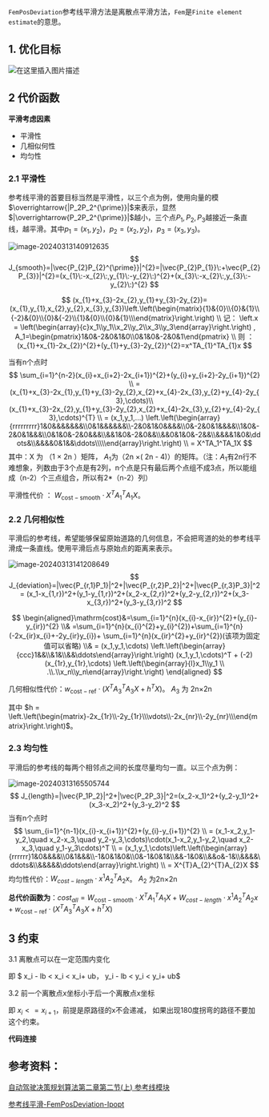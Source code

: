 `FemPosDeviation`参考线平滑方法是离散点平滑方法，`Fem`是`Finite element estimate`的意思。

## 1. 优化目标

![在这里插入图片描述](https://img-blog.csdnimg.cn/5a83fe13b9c44ab6aa1a6cea962fbbb4.png#pic_center)

## 2 代价函数

**平滑考虑因素**

- 平滑性
- 几相似何性
- 均匀性

### 2.1 平滑性

参考线平滑的首要目标当然是平滑性，以三个点为例，使用向量的模$\overrightarrow{|P_2P_2^{\prime}}|$来表示，显然$|\overrightarrow{P_2P_2^{\prime}}|$越小，三个点$P_1,P_2,P_3$越接近一条直线，越平滑。其中$p_1= (x_1, y_2)，p_2 = (x_2, y_2)，p_3 = (x_3, y_3)$。

![image-20240313140912635](https://image-1314148267.cos.ap-nanjing.myqcloud.com/typora-img/image-20240313140912635.png)
$$
J_{smooth}=|\vec{P_{2}P_{2}^{\prime}}|^{2}=|\vec{P_{2}P_{1}}\:+\vec{P_{2}P_{3}}|^{2}=(x_{1}\:-x_{2}\:,y_{1}\:-y_{2}\:)^{2}+(x_{3}\:-x_{2}\:,y_{3}\:-y_{2}\:)^{2}
$$

$$
(x_{1}+x_{3}-2x_{2},y_{1}+y_{3}-2y_{2})=(x_{1},y_{1},x_{2},y_{2},x_{3},y_{3})\left.\left(\begin{matrix}{1}&{0}\\{0}&{1}\\{-2}&{0}\\{0}&{-2}\\{1}&{0}\\{0}&{1}\\\end{matrix}\right.\right) \\
记： \left.x = \left(\begin{array}{c}x_1\\y_1\\x_2\\y_2\\x_3\\y_3\end{array}\right.\right) , A_1=\begin{pmatrix}1&0&-2&0&1&0\\0&1&0&-2&0&1\end{pmatrix} \\
则 ： (x_{1}+x_{1}-2x_{2})^{2}+(y_{1}+y_{3}-2y_{2})^{2}=x^TA_{1}^TA_{1}x
$$

当有n个点时 
$$
\sum_{i=1}^{n-2}(x_{i}+x_{i+2}-2x_{i+1})^{2}+(y_{i}+y_{i+2}-2y_{i+1})^{2} \\
=(x_{1}+x_{3}-2x_{1},y_{1}+y_{3}-2y_{2},x_{2}+x_{4}-2x_{3},y_{2}+y_{4}-2y_{3},\cdots)\\(x_{1}+x_{3}-2x_{2},y_{1}+y_{3}-2y_{2},x_{2}+x_{4}-2x_{3},y_{2}+y_{4}-2y_{3},\cdots)^{T} \\
= (x_1,y_1,...) \left.\left(\begin{array}{rrrrrrrrr}1&0&&&&&&&\\0&1&&&&&&\\-2&0&1&0&&&&\\0&-2&0&1&&&&\\1&0&-2&0&1&&&\\0&1&0&-2&0&&&\\&&1&0&-2&0&&\\&&0&1&0&-2&&\\&&&&1&0&\ddots&\\&&&&0&1&&\ddots\\\\\end{array}\right.\right) \\ 
= X^TA_1^TA_1X
$$
其中：X 为 （1 × 2n ）矩阵， $A_1$为（2n ×( 2n - 4)）的矩阵。（注：$A_1$有2n行不难想象，列数由于3个点是有2列，n个点是只有最后两个点组不成3点，所以能组成（n-2）个三点组合，所以有2*（n-2）列）

平滑性代价 ： $W_{\mathrm{cost-smooth}}\cdot X^TA_1^TA_1X$。

### 2.2 几何相似性

平滑后的参考线，希望能够保留原始道路的几何信息，不会把弯道的处的参考线平滑成一条直线。使用平滑后点与原始点的距离来表示。

![image-20240313141208649](https://image-1314148267.cos.ap-nanjing.myqcloud.com/typora-img/image-20240313141208649.png)
$$
J_{deviation}=|\vec{P_{r,1}P_1}|^2+|\vec{P_{r,2}P_2}|^2+|\vec{P_{r,3}P_3}|^2= (x_1-x_{1,r})^2+(y_1-y_{1,r})^2+(x_2-x_{2,r})^2+(y_2-y_{2,r})^2+(x_3-x_{3,r})^2+(y_3-y_{3,r})^2
$$

$$
\begin{aligned}\mathrm{cost}&=\sum_{i=1}^{n}(x_{i}-x_{ir})^{2}+(y_{i}-y_{ir})^{2} \\&
=\sum_{i=1}^{n}(x_{i}^{2}+y_{i}^{2})+\sum_{i=1}^{n}(-2x_{ir}x_{i}+-2y_{ir}y_{i})+    \sum_{i=1}^{n}(x_{ir}^{2}+y_{ir}^{2})(该项为固定值可以省略)  \\&
=  (x_1,y_1,\cdots) \left.\left(\begin{array}{ccc}1&&\\&1&\\&&\ddots\end{array}\right.\right)  (x_1,y_1,\cdots)^T + (-2)(x_{1r},y_{1r},\cdots) \left.\left(\begin{array}{l}x_1\\y_1 \\ .\\.\\x_n\\y_n\end{array}\right.\right)
\end{aligned}
$$

几何相似性代价：$w_{\mathrm{cost-ref}}\cdot(X^T A_3^TA_3X+h^TX)$。  $A_3$ 为 2n×2n

其中 $h = \left.\left(\begin{matrix}-2x_{1r}\\-2y_{1r}\\\vdots\\-2x_{nr}\\-2y_{nr}\\\end{matrix}\right.\right)$。

### 2.3 均匀性

平滑后的参考线的每两个相邻点之间的长度尽量均匀一直。以三个点为例：

![image-20240313165505744](https://image-1314148267.cos.ap-nanjing.myqcloud.com/typora-img/image-20240313165505744.png)
$$
J_{length}=|\vec{P_1P_2}|^2+|\vec{P_2P_3}|^2=(x_2-x_1)^2+(y_2-y_1)^2+(x_3-x_2)^2+(y_3-y_2)^2
$$
当有n个点时
$$
\sum_{i=1}^{n-1}(x_{i}-x_{i+1})^{2}+(y_{i}-y_{i+1})^{2} \\
= (x_1-x_2,y_1-y_2,\quad x_2-x_3,\quad y_2-y_3,\cdots)\cdot(x_1-x_2,y_1-y_2,\quad x_2-x_3,\quad y_1-y_3\cdots)^T \\
= (x_1,y_1,\cdots)\left.\left(\begin{array}{rrrrrr}1&0&&&&\\0&1&&&\\-1&0&1&0&\\0&-1&0&1&\\&&-1&0&\\&&o&-1&\\&&&&\ddots&\\&&&&&\ddots\end{array}\right.\right) \\
=  X^{T}A_{2}^{T}A_{2}X
$$
均匀性代价：$W_{cost-length}\cdot x^{1}A_{2}^{T}A_{2}x$。 $A_2$ 为2n×2n

**总代价函数为**：$cost_{all} = W_{\mathrm{cost-smooth}}\cdot X^TA_1^TA_1X + W_{cost-length}\cdot x^{1}A_{2}^{T}A_{2}x + w_{\mathrm{cost-ref}}\cdot(X^T A_3^TA_3X+h^TX)$ 

## 3 约束

3.1 离散点可以在一定范围内变化

即 $ x_i - lb < x_i < x_i+ ub， y_i - lb < y_i < y_i+ ub$

3.2 前一个离散点x坐标小于后一个离散点x坐标

即 $x_i <= x_{i+1}$，前提是原路径的x不会递减， 如果出现180度拐弯的路径不要加这个约束。

**代码连接**

## 参考资料：

[自动驾驶决策规划算法第二章第二节(上) 参考线模块](https://www.cnblogs.com/zhjblogs/p/16174366.html) 

[参考线平滑-FemPosDeviation-Ipopt](https://blog.csdn.net/mpt0816/article/details/127650709?ops_request_misc=%257B%2522request%255Fid%2522%253A%2522171025161316800184123186%2522%252C%2522scm%2522%253A%252220140713.130102334.pc%255Fall.%2522%257D&request_id=171025161316800184123186&biz_id=0&utm_medium=distribute.pc_search_result.none-task-blog-2~all~first_rank_ecpm_v1~rank_v31_ecpm-6-127650709-null-null.142^v99^pc_search_result_base8&utm_term=%E7%A6%BB%E6%95%A3%E7%82%B9%E5%B9%B3%E6%BB%91fem&spm=1018.2226.3001.4187)